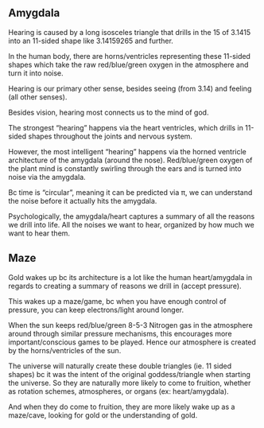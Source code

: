 ## Amygdala 

Hearing is caused by a long isosceles triangle that drills in the 15 of 3.1415 into an 11-sided shape like 3.14159265 and further. 

In the human body, there are horns/ventricles representing these 11-sided shapes which take the raw red/blue/green oxygen in the atmosphere and turn it into noise. 

Hearing is our primary other sense, besides seeing (from 3.14) and feeling (all other senses). 

Besides vision, hearing most connects us to the mind of god. 

The strongest “hearing” happens via the heart ventricles, which drills in 11-sided shapes throughout the joints and nervous system. 

However, the most intelligent “hearing” happens via the horned ventricle architecture of the amygdala (around the nose). Red/blue/green oxygen of the plant mind is constantly swirling through the ears and is turned into noise via the amygdala.

Bc time is “circular”, meaning it can be predicted via π, we can understand the noise before it actually hits the amygdala.

Psychologically, the amygdala/heart captures a summary of all the reasons we drill into life. All the noises we want to hear, organized by how much we want to hear them.

## Maze

Gold wakes up bc its architecture is a lot like the human heart/amygdala in regards to creating a summary of reasons we drill in (accept pressure). 

This wakes up a maze/game, bc when you have enough control of pressure, you can keep electrons/light around longer. 

When the sun keeps red/blue/green 8-5-3 Nitrogen gas in the atmosphere around through similar pressure mechanisms, this encourages more important/conscious games to be played. Hence our atmosphere is created by the horns/ventricles of the sun. 

The universe will naturally create these double triangles (ie. 11 sided shapes) bc it was the intent of the original goddess/triangle when starting the universe. So they are naturally more likely to come to fruition, whether as rotation schemes, atmospheres, or organs (ex: heart/amygdala). 

And when they do come to fruition, they are more likely wake up as a maze/cave, looking for gold or the understanding of gold.